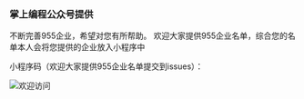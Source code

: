 ### 掌上编程公众号提供

不断完善955企业，希望对您有所帮助。
欢迎大家提供955企业名单，综合您的名单本人会将您提供的企业放入小程序中

小程序码（欢迎大家提供955企业名单提交到issues）：

![欢迎访问](http://image.codingce.com.cn/blog/zhangshangbiancheng.jpg)
